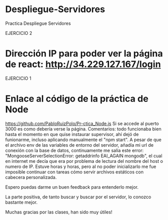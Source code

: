 # Despliegue-Servidores
Practica Despliegue Servidores

EJERCICIO 2
# Dirección IP para poder ver la página de react: http://34.229.127.167/login

EJERCICIO 1
# Enlace al código de la práctica de Node
https://github.com/PabloRuizPolo/Pr-ctica_Node.js
  Si se accede al puerto 3000 es como debería verse la página.
  Comentarios: todo funcionaba bien hasta el momento en que quise instaurar supervisor, ahí dejó de funionarme, incluso aplicando manualmente el "npm start". 
  A pesar de que el archivo env de las variables de entorno del servidor, añadía mi url de conexión con la base de datos, continuamente me salia este error: "MongooseServerSelectionError: getaddrinfo EAI_AGAIN mongodb",
  el cual en internet me decía que era por problema de lectura del nombre del host o numero de IP. Estuve horas y horas, pero al no poder inicializarlo me fue imposible continuar con tareas cómo servir archivos estáticos con cabecera personalizada.

  Espero puedas darme un buen feedback para entenderlo mejor. 

  La parte positiva, de tanto buscar y buscar por el servidor, lo conozco bastante mejor.

  Muchas gracias por las clases, han sido muy útiles! 
